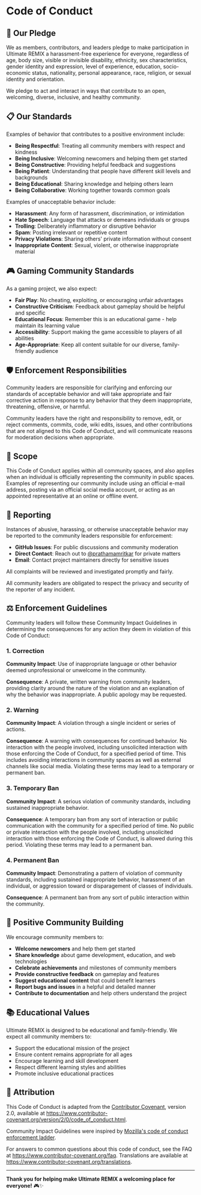 # Code of Conduct

## 🤝 Our Pledge

We as members, contributors, and leaders pledge to make participation in Ultimate REMIX a harassment-free experience for everyone, regardless of age, body size, visible or invisible disability, ethnicity, sex characteristics, gender identity and expression, level of experience, education, socio-economic status, nationality, personal appearance, race, religion, or sexual identity and orientation.

We pledge to act and interact in ways that contribute to an open, welcoming, diverse, inclusive, and healthy community.

## 📋 Our Standards

Examples of behavior that contributes to a positive environment include:

- **Being Respectful**: Treating all community members with respect and kindness
- **Being Inclusive**: Welcoming newcomers and helping them get started
- **Being Constructive**: Providing helpful feedback and suggestions
- **Being Patient**: Understanding that people have different skill levels and backgrounds
- **Being Educational**: Sharing knowledge and helping others learn
- **Being Collaborative**: Working together towards common goals

Examples of unacceptable behavior include:

- **Harassment**: Any form of harassment, discrimination, or intimidation
- **Hate Speech**: Language that attacks or demeans individuals or groups
- **Trolling**: Deliberately inflammatory or disruptive behavior
- **Spam**: Posting irrelevant or repetitive content
- **Privacy Violations**: Sharing others' private information without consent
- **Inappropriate Content**: Sexual, violent, or otherwise inappropriate material

## 🎮 Gaming Community Standards

As a gaming project, we also expect:

- **Fair Play**: No cheating, exploiting, or encouraging unfair advantages
- **Constructive Criticism**: Feedback about gameplay should be helpful and specific
- **Educational Focus**: Remember this is an educational game - help maintain its learning value
- **Accessibility**: Support making the game accessible to players of all abilities
- **Age-Appropriate**: Keep all content suitable for our diverse, family-friendly audience

## 🛡️ Enforcement Responsibilities

Community leaders are responsible for clarifying and enforcing our standards of acceptable behavior and will take appropriate and fair corrective action in response to any behavior that they deem inappropriate, threatening, offensive, or harmful.

Community leaders have the right and responsibility to remove, edit, or reject comments, commits, code, wiki edits, issues, and other contributions that are not aligned to this Code of Conduct, and will communicate reasons for moderation decisions when appropriate.

## 📏 Scope

This Code of Conduct applies within all community spaces, and also applies when an individual is officially representing the community in public spaces. Examples of representing our community include using an official e-mail address, posting via an official social media account, or acting as an appointed representative at an online or offline event.

## 🚨 Reporting

Instances of abusive, harassing, or otherwise unacceptable behavior may be reported to the community leaders responsible for enforcement:

- **GitHub Issues**: For public discussions and community moderation
- **Direct Contact**: Reach out to [@prathamamritkar](https://github.com/prathamamritkar) for private matters
- **Email**: Contact project maintainers directly for sensitive issues

All complaints will be reviewed and investigated promptly and fairly.

All community leaders are obligated to respect the privacy and security of the reporter of any incident.

## ⚖️ Enforcement Guidelines

Community leaders will follow these Community Impact Guidelines in determining the consequences for any action they deem in violation of this Code of Conduct:

### 1. Correction
**Community Impact**: Use of inappropriate language or other behavior deemed unprofessional or unwelcome in the community.

**Consequence**: A private, written warning from community leaders, providing clarity around the nature of the violation and an explanation of why the behavior was inappropriate. A public apology may be requested.

### 2. Warning
**Community Impact**: A violation through a single incident or series of actions.

**Consequence**: A warning with consequences for continued behavior. No interaction with the people involved, including unsolicited interaction with those enforcing the Code of Conduct, for a specified period of time. This includes avoiding interactions in community spaces as well as external channels like social media. Violating these terms may lead to a temporary or permanent ban.

### 3. Temporary Ban
**Community Impact**: A serious violation of community standards, including sustained inappropriate behavior.

**Consequence**: A temporary ban from any sort of interaction or public communication with the community for a specified period of time. No public or private interaction with the people involved, including unsolicited interaction with those enforcing the Code of Conduct, is allowed during this period. Violating these terms may lead to a permanent ban.

### 4. Permanent Ban
**Community Impact**: Demonstrating a pattern of violation of community standards, including sustained inappropriate behavior, harassment of an individual, or aggression toward or disparagement of classes of individuals.

**Consequence**: A permanent ban from any sort of public interaction within the community.

## 🌟 Positive Community Building

We encourage community members to:

- **Welcome newcomers** and help them get started
- **Share knowledge** about game development, education, and web technologies
- **Celebrate achievements** and milestones of community members
- **Provide constructive feedback** on gameplay and features
- **Suggest educational content** that could benefit learners
- **Report bugs and issues** in a helpful and detailed manner
- **Contribute to documentation** and help others understand the project

## 📚 Educational Values

Ultimate REMIX is designed to be educational and family-friendly. We expect all community members to:

- Support the educational mission of the project
- Ensure content remains appropriate for all ages
- Encourage learning and skill development
- Respect different learning styles and abilities
- Promote inclusive educational practices

## 🙏 Attribution

This Code of Conduct is adapted from the [Contributor Covenant](https://www.contributor-covenant.org/), version 2.0, available at https://www.contributor-covenant.org/version/2/0/code_of_conduct.html.

Community Impact Guidelines were inspired by [Mozilla's code of conduct enforcement ladder](https://github.com/mozilla/diversity).

For answers to common questions about this code of conduct, see the FAQ at https://www.contributor-covenant.org/faq. Translations are available at https://www.contributor-covenant.org/translations.

---

**Thank you for helping make Ultimate REMIX a welcoming place for everyone!** 🎮✨